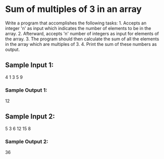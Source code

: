 # Sum of multiples of 3 in an array

Write a program that accomplishes the following tasks: 1. Accepts an integer 'n' as input which indicates the number of elements to be in the array. 2. Afterward, accepts 'n' number of integers as input for elements of the array. 3. The program should then calculate the sum of all the elements in the array which are multiples of 3. 4. Print the sum of these numbers as output.

## Sample Input 1:

4
1
3
5
9

### Sample Output 1:

12

## Sample Input 2:

5
3
6
12
15
8

### Sample Output 2:

36